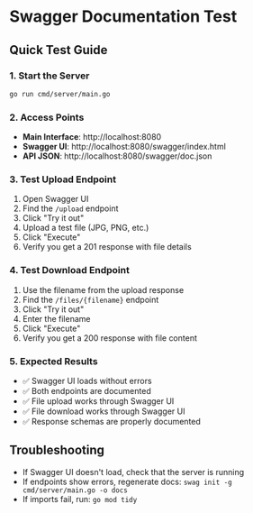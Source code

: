 # Swagger Documentation Test

## Quick Test Guide

### 1. Start the Server
```bash
go run cmd/server/main.go
```

### 2. Access Points
- **Main Interface**: http://localhost:8080
- **Swagger UI**: http://localhost:8080/swagger/index.html
- **API JSON**: http://localhost:8080/swagger/doc.json

### 3. Test Upload Endpoint
1. Open Swagger UI
2. Find the `/upload` endpoint
3. Click "Try it out"
4. Upload a test file (JPG, PNG, etc.)
5. Click "Execute"
6. Verify you get a 201 response with file details

### 4. Test Download Endpoint
1. Use the filename from the upload response
2. Find the `/files/{filename}` endpoint
3. Click "Try it out"
4. Enter the filename
5. Click "Execute"
6. Verify you get a 200 response with file content

### 5. Expected Results
- ✅ Swagger UI loads without errors
- ✅ Both endpoints are documented
- ✅ File upload works through Swagger UI
- ✅ File download works through Swagger UI
- ✅ Response schemas are properly documented

## Troubleshooting
- If Swagger UI doesn't load, check that the server is running
- If endpoints show errors, regenerate docs: `swag init -g cmd/server/main.go -o docs`
- If imports fail, run: `go mod tidy` 